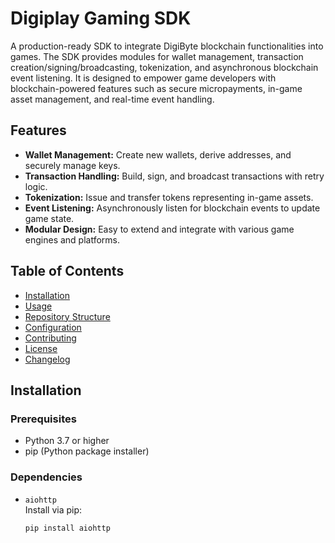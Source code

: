 # Digiplay Gaming SDK

A production-ready SDK to integrate DigiByte blockchain functionalities into games. The SDK provides modules for wallet management, transaction creation/signing/broadcasting, tokenization, and asynchronous blockchain event listening. It is designed to empower game developers with blockchain-powered features such as secure micropayments, in-game asset management, and real-time event handling.

## Features

- **Wallet Management:** Create new wallets, derive addresses, and securely manage keys.
- **Transaction Handling:** Build, sign, and broadcast transactions with retry logic.
- **Tokenization:** Issue and transfer tokens representing in-game assets.
- **Event Listening:** Asynchronously listen for blockchain events to update game state.
- **Modular Design:** Easy to extend and integrate with various game engines and platforms.

## Table of Contents

- [Installation](#installation)
- [Usage](#usage)
- [Repository Structure](#repository-structure)
- [Configuration](#configuration)
- [Contributing](#contributing)
- [License](#license)
- [Changelog](#changelog)

## Installation

### Prerequisites

- Python 3.7 or higher
- pip (Python package installer)

### Dependencies

- `aiohttp`  
  Install via pip:
  ```bash
  pip install aiohttp
